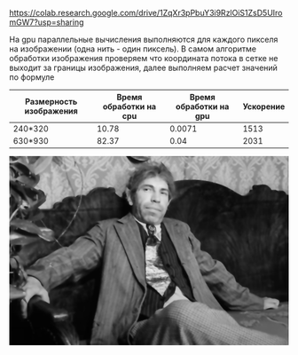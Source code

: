 https://colab.research.google.com/drive/1ZqXr3pPbuY3i9RzlOiS1ZsD5UIromGW7?usp=sharing

На gpu параллельные вычисления выполняются для каждого пикселя на изображении (одна нить - один пиксель). В самом алгоритме обработки изображения проверяем что координата потока в сетке не выходит за границы изображения,
далее выполняем расчет значений по формуле

| Размерность изображения  | Время обработки на cpu | Время обработки на gpu | Ускорение |
| ------------------------ | ---------------------- | -----------------------| ----------|
| 240*320                  |           10.78        | 0.0071                 | 1513      |
| 630*930                  |  82.37                 | 0.04                   | 2031      |

![test](https://github.com/MyCatsGitHub/HPC_labs/blob/main/Bilateral%20filtering/sharikov%20blur.png?raw=true)
